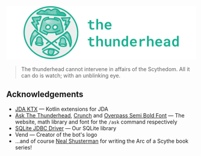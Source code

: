 ![The Thunderhead](https://raw.githubusercontent.com/the-thunderhead/bot/main/project_logo.png)

> The thunderhead cannot intervene in affairs of the Scythedom. All it can do is watch; with an unblinking eye.

## Acknowledgements
- [JDA KTX](https://github.com/MinnDevelopment/jda-ktx) — Kotlin extensions for JDA
- [Ask The Thunderhead](https://askthethunderhead.com), [Crunch](https://github.com/Redempt/Crunch) and [Overpass Semi Bold Font](https://github.com/RedHatOfficial/Overpass) — The website, math library and font for the `/ask` command respectively 
- [SQLite JDBC Driver](https://github.com/xerial/sqlite-jdbc) — Our SQLite library
- Vend — Creator of the bot's logo
- ...and of course [Neal Shusterman](http://www.storyman.com/) for writing the Arc of a Scythe book series!
